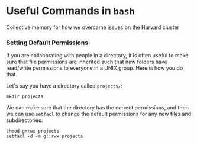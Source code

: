 # Useful Commands in `bash`
Collective memory for how we overcame issues on the Harvard cluster

### Setting Default Permissions

If you are collaborating with people in a directory, it is often useful to
make sure that file permissions are inherited such that new folders have
read/write permissions to everyone in a UNIX group. Here is how you do that.

Let's say you have a directory called `projects/`:

```
mkdir projects
```

We can make sure that the directory has the correct permissions, and then we
can use `setfacl` to change the default permissions for any new files and subdirectories:

```
chmod g+rwx projects
setfacl -d -m g::rwx projects
```


